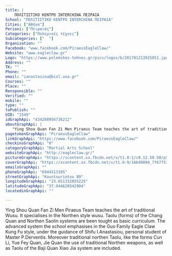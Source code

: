 ```yaml
---
title: |
    ΠΟΛΙΤΙΣΤΙΚΟ ΚΕΝΤΡΟ INTERCHINA ΠΕΙΡΑΙΑ
School: "ΠΟΛΙΤΙΣΤΙΚΟ ΚΕΝΤΡΟ INTERCHINA ΠΕΙΡΑΙΑ"
Cities: ["Αθήνα"]
Perioxi: ["Πειραιάς"]
Categories: ["Πολεμικές τέχνες"]
Subcategories: ["  "]
Organization: ""
Facebook: "www.facebook.com/PiraeusEagleClaw/"
Website: "www.eagleclaw.gr"
Logo: "https://www.polemikes-tehnes.gr/pics/logos/b/201781213925851.jpg"
Address: ""
TK: ""
Phone: ""
email: "ianastasiou@biol.uoa.gr"
Courses: ""
Place: ""
Rensponsible: ""
Verified: ""
mobile: ""
type: ""
toPublish: ""
UID: "1549"
idGraphApi: "434208956736212"
aboutGraphApi: | 
   "Ying Shou Quan Fan Zi Men Piraeus Team teaches the art of traditional Guo Family Eagle Claw and Northern Shaolin style Wusu."
pagetokenGraphApi: "PiraeusEagleClaw"
linkGraphApi: "https://www.facebook.com/PiraeusEagleClaw/"
checkinsGraphApi: "0"
categoryGraphApi: "Martial Arts School"
websiteGraphApi: "http://eagleclaw.gr/"
pictureGraphApi: "https://scontent.xx.fbcdn.net/v/t1.0-1/c0.12.50.50/p50x50/16508411_776738685816569_7951015152918983959_n.jpg?oh=852e4cb401c3ae24a2455275d02400ba&amp;oe=5B40186E"
coverGraphApi: "https://scontent.xx.fbcdn.net/v/t1.0-9/16640894_776775312479573_6423138756447706312_n.jpg?oh=4928612812ab70713d4a145c52adfff7&amp;oe=5AFF806C"
emailsGraphApi: ""
phoneGraphApi: "6944513105"
streetGraphApi: "Kountouriotou 89"
longitudeGraphApi: "23.651332855225"
latitudeGraphApi: "37.944620542904"
locatedinGraphApi: ""

---
```


Ying Shou Quan Fan Zi Men Piraeus Team teaches the art of traditional Wusu. It specialises in the Northen style wusu. Taolu (forms) of the Chang Quan and Northen Saolin systems are been tought as basic curriculum. The advanced system the school emphasises in the Guo Family Eagle Claw Kung Fu style, under the guidance of Shifu I.Anastasiou, personal student of Master P.Derventis. Moreover traditional northen Taolu, like the forms Cun Li, Yue Fey Quan, Jie Quan the use of traditional Northen weapons, as well as Taolu of the Baji Quan Xiao Jia system are included. 

